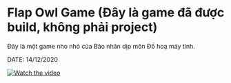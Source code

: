 # Flap Owl Game (Đây là game đã được build, không phải project)
 
Đây là một game nho nhỏ của Bảo nhân dịp môn Đồ hoạ máy tính.

DATE: 14/12/2020 

[![Watch the video](img)](https://youtu.be/pb0O2GFhWE4)
